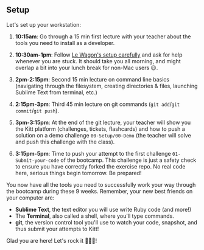 ## Setup

Let's set up your workstation:

1. **10:15am**: Go through a 15 min first lecture with your teacher about the tools you need to install as a developer.

2. **10:30am-1pm**: Follow [Le Wagon's setup carefully](https://github.com/lewagon/setup) and ask for help whenever you are stuck. It should take you all morning, and might overlap a bit into your lunch break for non-Mac users 😉.

3. **2pm-2:15pm**: Second 15 min lecture on command line basics (navigating through the filesystem, creating directories & files, launching Sublime Text from terminal, etc.)

4. **2:15pm-3pm**: Third 45 min lecture on git commands (`git add`/`git commit`/`git push`).

5. **3pm-3:15pm**: At the end of the git lecture, your teacher will show you the Kitt platform (challenges, tickets, flashcards) and how to push a solution on a demo challenge `00-Setup/00-Demo` (the teacher will solve and push this challenge with the class).

6. **3:15pm-5pm**: Time to push your attempt to the first challenge `01-Submit-your-code` of the bootcamp. This challenge is just a safety check to ensure you have correctly forked the exercise repo. No real code here, serious things begin tomorrow. Be prepared!

You now have all the tools you need to successfully work your way through the bootcamp during these 9 weeks. Remember, your new best friends on your computer are:

- **Sublime Text**, the text editor you will use write Ruby code (and more!)
- The **Terminal**, also called a shell, where you'll type commands.
- **git**, the version control tool you'll use to watch your code, snapshot, and thus submit your attempts to Kitt!

Glad you are here! Let's rock it 🚀🚀🚀!

